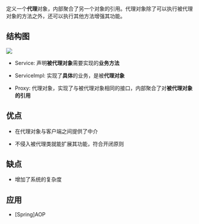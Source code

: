 定义一个**代理**对象，内部聚合了另一个对象的引用。代理对象除了可以执行被代理对象的方法之外，还可以执行其他方法增强其功能。

## 结构图
![](https://s2.loli.net/2022/08/15/v3rB8uVXK1sAynt.png)

- Service: 声明**被代理对象**需要实现的**业务方法**

- ServiceImpl: 实现了**具体**的业务，是被**代理对象**

- Proxy: 代理对象，实现了与被代理对象相同的接口，内部聚合了对**被代理对象的引用**

## 优点
- 在代理对象与客户端之间提供了中介

- 不侵入被代理类就能扩展其功能，符合开闭原则

## 缺点
- 增加了系统的复杂度

## 应用
- [Spring]AOP


